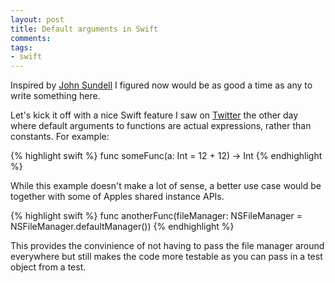 ```yaml
---
layout: post
title: Default arguments in Swift
comments:
tags:
- swift
---
```


Inspired by [John Sundell](http://johnsundell.github.io) I figured now would be as good a time as any to write something here.

Let's kick it off with a nice Swift feature I saw on [Twitter](https://twitter.com/dwineman/status/601853359839006721) the other day where default arguments to functions are actual expressions, rather than constants.
For example:

{% highlight swift %}
func someFunc(a: Int = 12 + 12) -> Int
{% endhighlight %}

While this example doesn't make a lot of sense, a better use case would be together with some of Apples shared instance APIs.

{% highlight swift %}
func anotherFunc(fileManager: NSFileManager = NSFileManager.defaultManager())
{% endhighlight %}

This provides the convinience of not having to pass the file manager around everywhere but still makes the code more testable as you can pass in a test object from a test.
